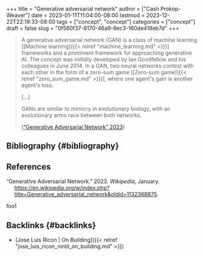 +++
title = "Generative adversarial network"
author = ["Cash Prokop-Weaver"]
date = 2023-01-11T11:04:00-08:00
lastmod = 2023-12-22T22:19:33-08:00
tags = ["concept", "concept"]
categories = ["concept"]
draft = false
slug = "0f560f37-8170-46a9-8ec3-160de418eb7d"
+++

> A generative adversarial network (GAN) is a class of machine learning [[Machine learning]({{< relref "machine_learning.md" >}})] frameworks and a prominent framework for approaching generative AI. The concept was initially developed by Ian Goodfellow and his colleagues in June 2014. In a GAN, two neural networks contest with each other in the form of a zero-sum game [[Zero-sum game]({{< relref "zero_sum_game.md" >}})], where one agent's gain is another agent's loss.
>
> [...]
>
> GANs are similar to mimicry in evolutionary biology, with an evolutionary arms race between both networks.
>
> (<a href="#citeproc_bib_item_1">“Generative Adversarial Network” 2023</a>)


## Bibliography {#bibliography}

## References

<style>.csl-entry{text-indent: -1.5em; margin-left: 1.5em;}</style><div class="csl-bib-body">
  <div class="csl-entry"><a id="citeproc_bib_item_1"></a>“Generative Adversarial Network.” 2023. <i>Wikipedia</i>, January. <a href="https://en.wikipedia.org/w/index.php?title=Generative_adversarial_network&oldid=1132368875">https://en.wikipedia.org/w/index.php?title=Generative_adversarial_network&#38;oldid=1132368875</a>.</div>
</div>

foo1


## Backlinks {#backlinks}

-   [Jose Luis Ricon | On Building]({{< relref "jose_luis_ricon_nintil_on_building.md" >}})
